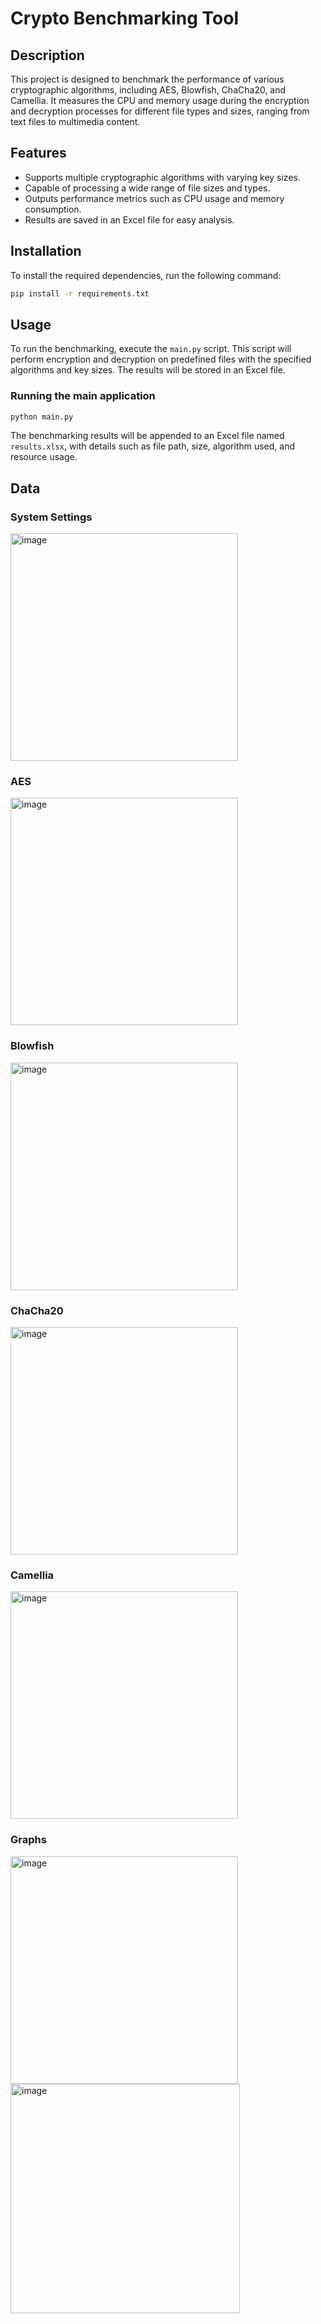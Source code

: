 # Crypto Benchmarking Tool

## Description
This project is designed to benchmark the performance of various cryptographic algorithms, including AES, Blowfish, ChaCha20, and Camellia. It measures the CPU and memory usage during the encryption and decryption processes for different file types and sizes, ranging from text files to multimedia content.

## Features
- Supports multiple cryptographic algorithms with varying key sizes.
- Capable of processing a wide range of file sizes and types.
- Outputs performance metrics such as CPU usage and memory consumption.
- Results are saved in an Excel file for easy analysis.

## Installation
To install the required dependencies, run the following command:
```bash
pip install -r requirements.txt
```

## Usage
To run the benchmarking, execute the `main.py` script. This script will perform encryption and decryption on predefined files with the specified algorithms and key sizes. The results will be stored in an Excel file.

### Running the main application
```bash
python main.py
```

The benchmarking results will be appended to an Excel file named `results.xlsx`, with details such as file path, size, algorithm used, and resource usage.

## Data
### System Settings
<img width="364" alt="image" src="https://github.com/brendankariniemi/CryptographicAlgoComparison/assets/138073658/97618b18-cb29-4d2f-a221-64c4630dec4a">

### AES
<img width="364" alt="image" src="https://github.com/brendankariniemi/CryptographicAlgoComparison/assets/138073658/38882e34-6e98-4c12-bec9-adba402abea3">

### Blowfish
<img width="364" alt="image" src="https://github.com/brendankariniemi/CryptographicAlgoComparison/assets/138073658/00713fd2-fc6b-4481-ab9b-edf3258ade77">

### ChaCha20
<img width="364" alt="image" src="https://github.com/brendankariniemi/CryptographicAlgoComparison/assets/138073658/9ce111e4-55df-4d10-895f-f7832a79735e">

### Camellia
<img width="364" alt="image" src="https://github.com/brendankariniemi/CryptographicAlgoComparison/assets/138073658/eff27288-6361-45a8-8cc9-8cd3ad9f87aa">

### Graphs
<img width="364" alt="image" src="https://github.com/brendankariniemi/CryptographicAlgoComparison/assets/138073658/842d84ef-2a8d-40ed-9334-ae667098f421">
<img width="367" alt="image" src="https://github.com/brendankariniemi/CryptographicAlgoComparison/assets/138073658/387e0224-42a7-4d67-ac38-e5c9badfb345">

